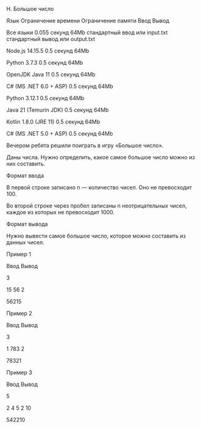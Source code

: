 H. Большое число



Язык	Ограничение времени	Ограничение памяти	Ввод	Вывод



Все языки	0.055 секунд	64Mb	стандартный ввод или input.txt	стандартный вывод или output.txt



Node.js 14.15.5	0.5 секунд	64Mb



Python 3.7.3	0.5 секунд	64Mb



OpenJDK Java 11	0.5 секунд	64Mb



C# (MS .NET 6.0 + ASP)	0.5 секунд	64Mb



Python 3.12.1	0.5 секунд	64Mb



Java 21 (Temurin JDK)	0.5 секунд	64Mb



Kotlin 1.8.0 (JRE 11)	0.5 секунд	64Mb



C# (MS .NET 5.0 + ASP)	0.5 секунд	64Mb



Вечером ребята решили поиграть в игру «Большое число».



Даны числа. Нужно определить, какое самое большое число можно из них составить.





Формат ввода



В первой строке записано n — количество чисел. Оно не превосходит 100.



Во второй строке через пробел записаны n неотрицательных чисел, каждое из которых не превосходит 1000.







Формат вывода



Нужно вывести самое большое число, которое можно составить из данных чисел.







Пример 1



Ввод	Вывод



3



15 56 2



56215



Пример 2



Ввод	Вывод



3



1 783 2



78321



Пример 3



Ввод	Вывод



5



2 4 5 2 10



542210



